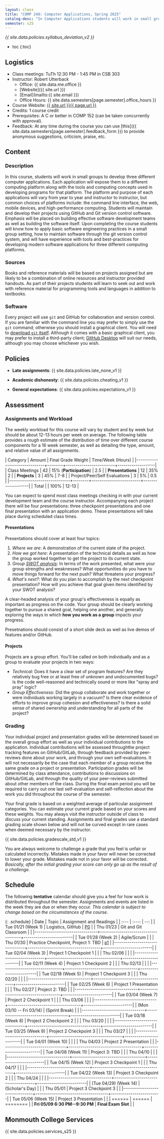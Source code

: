 ```yaml
---
layout: class
title: "COMP 240: Computer Applications, Spring 2025"
catalog-desc: "In Computer Applications students will work in small groups to develop three different computer applications. Each application will expose them to a different computing platform along with the tools and computing concepts used in developing programs for that platform. The platform and purpose of each application will vary from year to year and instructor to instructor, but common choices of platforms include: the command line interface, the web, mobile devices, and high-performance computing. Students will maintain and develop their projects using GitHub or GitLab and Git version control software. Students will also engage in peer-review of the work of their team members and the other development teams in the course. Upon completing the course students will know how to apply basic software engineering practices in a small group setting, how to maintain software through the Git version control system, and have experience with tools and best-practices for developing modern software applications for three different computing platforms."
semester: s25
---
```


*{{ site.data.policies.syllabus_deviation_v2 }}*

* toc
{:toc}

## Logistics

* Class meetings: TuTh 12:30 PM - 1:45 PM in CSB 303
* Instructor: Robert Utterback
  * Office: {{ site.data.me.office }}
  * [Website]({{ site.url }})
  * [Email](mailto:{{ site.email }})
  * Office Hours: {{ site.data.semesters[page.semester].office_hours }}
* Course Website: <a href="{{ site.url }}{{ page.url }}">{{ site.url }}{{ page.url }}</a>
* Credits: 1 course credit
* Prerequisites: A C or better in COMP 152 (can be taken concurrently
  with approval).
* Feedback: At any time during the course you can use
  [this]({{ site.data.semesters[page.semester].feedback_form }}) to provide
  anonymous suggestions, criticism, praise, etc.

## Content

### Description

In this course, students will work in small groups to develop three
different computer applications. Each application will expose them to
a different computing platform along with the tools and computing
concepts used in developing programs for that platform. The platform
and purpose of each applications will vary from year to year and
instructor to instructor, but common choices of platforms include: the
command line interface, the web, mobile devices, and high-performance
computing. Students will maintain and develop their projects using
GitHub and Git version control software. Emphasis will be placed on
building effective software development teams as well as building the
software itself. Upon completing the course students will know how to
apply basic software engineering practices in a small group setting,
how to maintain software through the git version control system, and
will have experience with tools and best-practices for developing
modern software applications for three different computing platforms.

### Sources

Books and reference materials will be based on projects assigned but
are likely to be a combination of online resources and instructor
provided handouts. As part of their projects students will learn to
seek out and work with reference material for programming tools and
languages in addition to textbooks.

### Software

Every project will use `git` and GitHub for collaboration and version
control. If you are familiar with the command line you may prefer to
simply use the `git` command; otherwise you should install a graphical
client. You will need to [download `git`
itself](https://git-scm.com/downloads). Although it comes with a basic
graphical client, you may prefer to install a third-party client;
[GitHub Desktop](https://desktop.github.com/) will suit our needs,
although you may choose whichever you wish.

## Policies

* **Late assignments**: {{ site.data.policies.late_none_v1 }}

* **Academic dishonesty**: {{ site.data.policies.cheating_v1 }}

* **General expectations**: {{ site.data.policies.expectations_v1 }}

## Assessment

### Assignments and Workload

The weekly workload for this course will vary by student and by week
but should be about 12-13 hours per week on average. The following
table provides a rough estimate of the distribution of time over
different course components for a 16 week semester, as well as
detailing the type, amount, and relative value of all assignments.

| Category                      | Amount |      Final Grade Weight | Time/Week (Hours) |
|-------------------------------+--------+-------------------------+-------------------|
| Class Meetings                |     42 | 15% (**Participation**) |               2.5 |
| **Presentations**             |     12 |                     35% |                 2 |
| **Projects**                  |      3 |                     45% |               7-8 |
| Project/Peer/Self Evaluations |      3 |                      5% |               0.5 |
|-------------------------------+--------+-------------------------+-------------------|
| Total                         |        |                    100% |             12-13 |

You can expect to spend most class meetings checking in with your
current development team and the course instructor. Accompanying each
project there will be four presentations: three checkpoint
presentations and one final presentation with an application
demo. These presentations will take place during scheduled class
times. 

<!-- You will carry out peer-reviews and self-evaluations after each
presentation. -->

#### Presentations

Presentations should cover at least four topics:

1. *Where we are*: A demonstration of the current state of the project.
2. *How we got here*: A presentation of the technical details as well
   as how the group worked together to get the project to its current
   state.
3. *Group [SWOT
   analysis](https://en.wikipedia.org/wiki/SWOT_analysis)*: In terms
   of the work presented, what were your group strengths and
   weaknesses? What opportunities do you have to move things forward
   for the next push? What threatens your progress?
4. *What's next?*: What do you plan to accomplish by the next
   checkpoint presentation? How will you achieve that goal given items
   identified by your SWOT analysis?
   
A clear-headed analysis of your group's effectiveness is equally as
important as progress on the code. Your group should be clearly
working together to pursue a shared goal, helping one another, and
generally exploring the ways in which **how you work as a group**
impacts your progress.

Presetnations should consist of a short slide deck as well as live
demos of features and/or GitHub.

#### Projects

Projects are a group effort. You'll be called on both individually and
as a group to evaluate your projects in two ways:

- *Technical*: Does it have a clear set of program features? Are they
  relatively bug free or at least free of unknown and undocumented
  bugs? Is the code well-reasoned and technically sound or more like
  "spray and pray" logic?
- *Group Effectiveness*: Did the group collaborate and work together
  or were individuals working largely in a vacuum? Is there clear
  evidence of efforts to improve group cohesion and effectiveness? Is
  there a solid sense of shared ownership and understanding for all
  parts of the project?

### Grading

Your individual project and presentation grades will be determined
based on the overall group effort as well as your individual
contributions to the application. Individual contributions will be
assessed throughthe project tracking features on GitHub/GitLab,
through feedback provided by peer-reviews done about your work, and
through your own self-evaluations. It will not necessarily be the case
that each member of a group receive the same grade on a project or
presentation. Participation grades will be determined by class
attendance, contributions to discussions on GitHub/GitLab, and through
the quality of your peer-reviews submitted about other members of the
class. During the final exam period you will be required to carry out
one last self-evaluation and self-reflection about the work you did
throughout the course of the semester.

Your final grade is based on a weighted average of particular
assignment categories. You can estimate your current grade based on
your scores and these weights. You may always visit the instructor
outside of class to discuss your current standing. Assignments and
final grades use a standard grading scale shown below and will not
be curved except in rare cases when deemed necessary by the
instructor.

{{ site.data.policies.gradescale_std_v1 }}

You are always welcome to challenge a grade that you feel is unfair or
calculated incorrectly. Mistakes made in your favor will never be
corrected to lower your grade. Mistakes made not in your favor will be
corrected. *Basically, after the initial grading your score can only
go up as the result of a challenge.*

## Schedule
The following **tentative** calendar should give you a feel for how
work is distributed throughout the semester. Assignments and events
are listed in the week they are due or when they occur. *This calendar
is subject to change based on the circumstances of the course*.

<!-- (with-output-to-string -->
<!--   (let* ((start-date (org-read-date nil nil "2025-01-21")) -->
<!--         (end-date (org-read-date nil nil "2025-05-07")) -->
<!--         (days (list "Tue" "Thu")) -->
<!--         (current start-date)) -->
<!--    (while (string< current end-date) -->
<!--      (let* ((time (org-time-string-to-time current)) -->
<!--             (day (format-time-string "%a" time))) -->
<!--        (if (member day days) -->
<!--            (princ (concat (format-time-string "%a %m/%d" time) "\n")))) -->
<!--      (setq current (org-read-date nil nil "++1" nil (org-time-string-to-time current)))))) -->


{: .schedule}
| Date                           | Topic                               | Assignment and Readings |
| :---                           | :---:                               | --:                     |
| Tue 01/21 (Week 1)             | Logistics, GitHub                   | [P0](p0)                |
| Thu 01/23                      | Git and Git Classroom               |                         |
|--------------------------------+-------------------------------------+-------------------------|
| Tue 01/28 (Week 2)             | Agile/Scrum                         |                         |
| Thu 01/30                      | Practice Checkpoint, Project 1: TBD | [p1](p1)                |
|--------------------------------+-------------------------------------+-------------------------|
| Tue 02/04 (Week 3)             | Project 1 Checkpoint 1              |                         |
| Thu 02/06                      |                                     |                         |
|--------------------------------+-------------------------------------+-------------------------|
| Tue 02/11 (Week 4)             | Project 1 Checkpoint 2              |                         |
| Thu 02/13                      |                                     |                         |
|--------------------------------+-------------------------------------+-------------------------|
| Tue 02/18 (Week 5)             | Project 1 Checkpoint 3              |                         |
| Thu 02/20                      |                                     |                         |
|--------------------------------+-------------------------------------+-------------------------|
| Tue 02/25 (Week 6)             | Project 1 Presentation              |                         |
| Thu 02/27                      | Project 2: TBD                      |                         |
|--------------------------------+-------------------------------------+-------------------------|
| Tue 03/04 (Week 7)             | Project 2 Checkpoint 1              |                         |
| Thu 03/06                      |                                     |                         |
|--------------------------------+-------------------------------------+-------------------------|
| (Mon 03/10 -- Fri 03/14)       | (Sprint Break)                      |                         |
|--------------------------------+-------------------------------------+-------------------------|
| Tue 03/18 (Week 8)             | Project 2 Checkpoint 2              |                         |
| Thu 03/20                      |                                     |                         |
|--------------------------------+-------------------------------------+-------------------------|
| Tue 03/25 (Week 9)             | Project 2 Checkpoint 3              |                         |
| Thu 03/27                      |                                     |                         |
|--------------------------------+-------------------------------------+-------------------------|
| Tue 04/01 (Week 10)            |                                     |                         |
| Thu 04/03                      | Project 2 Presentation              |                         |
|--------------------------------+-------------------------------------+-------------------------|
| Tue 04/08 (Week 11)            | Project 3: TBD                      |                         |
| Thu 04/10                      |                                     |                         |
|--------------------------------+-------------------------------------+-------------------------|
| Tue 04/15 (Week 12)            | Project 3 Checkpoint 1              |                         |
| Thu 04/17                      |                                     |                         |
|--------------------------------+-------------------------------------+-------------------------|
| Tue 04/22 (Week 13)            | Project 3 Checkpoint 2              |                         |
| Thu 04/24                      |                                     |                         |
|--------------------------------+-------------------------------------+-------------------------|
| (Tue 04/29) (Week 14)          | (Scholar's Day)                     |                         |
| Thu 05/01                      | Project 3 Checkpoint 3              |                         |
|--------------------------------+-------------------------------------+-------------------------|
| Tue 05/06 (Week 15)            | Project 3 Presentation              |                         |
| ======                         | ======                              | ========                |
| **Fri 05/09 6:30 PM--9:30 PM** | **Final Exam Slot**                 |                         |

## Monmouth College Services

{{ site.data.policies.services_s25 }}

<!-- Local Variables: -->
<!-- eval: (orgtbl-mode) -->
<!-- End: -->
